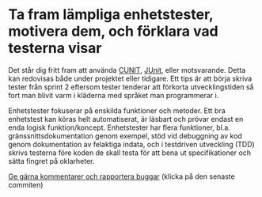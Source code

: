 # Ta fram lämpliga enhetstester, motivera dem, och förklara vad testerna visar

Det står dig fritt fram att använda
[CUNIT](http://cunit.sourceforge.net/example.html),
[JUnit](http://junit.org), eller motsvarande. Detta kan redovisas
både under projektet eller tidigare. Ett tips är att börja skriva
tester från sprint 2 eftersom tester tenderar att förkorta
utvecklingstiden så fort man blivit varm i kläderna med språket
man programmerar i.

Enhetstester fokuserar på enskilda funktioner och metoder. Ett bra
enhetstest kan köras helt automatiserat, är läsbart och prövar
endast en enda logisk funktion/koncept. Enhetstester har flera
funktioner, bl.a. gränssnittsdokumentation genom exempel, stöd vid
debuggning av kod genom dokumentation av felaktiga indata, och i
testdriven utveckling (TDD) skrivs testerna före koden de skall
testa för att bena ut specifikationer och sätta fingret på
oklarheter.

[Ge gärna kommentarer och rapportera buggar](https://github.com/IOOPM-UU/achievements/commits/master/Q49.md) (klicka på den senaste commiten)
